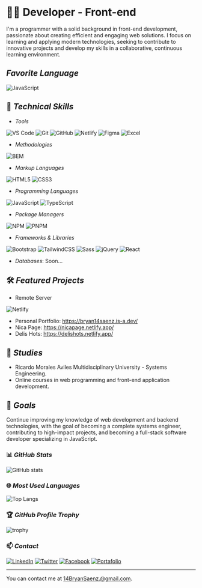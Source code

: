 # 👨‍💻 Developer - Front-end
I'm a programmer with a solid background in front-end development, passionate about creating efficient and engaging web solutions. 
I focus on learning and applying modern technologies, seeking to contribute to innovative projects and develop my skills in a collaborative, continuous learning environment. 

## *Favorite Language*
![JavaScript](https://img.shields.io/badge/JavaScript-F7DF1E?style=for-the-badge&logo=javascript&logoColor=black)

## 💼 *Technical Skills*
- *Tools*

![VS Code](https://img.shields.io/badge/VS%20Code-007ACC?style=for-the-badge&logo=visual-studio-code&logoColor=white)
![Git](https://img.shields.io/badge/Git-F05032?style=for-the-badge&logo=git&logoColor=white)
![GitHub](https://img.shields.io/badge/GitHub-181717?style=for-the-badge&logo=github&logoColor=white)
![Netlify](https://img.shields.io/badge/Netlify-%2300C7B7.svg?style=for-the-badge&logo=Netlify&logoColor=white)
![Figma](https://img.shields.io/badge/Figma-0D0D0D?style=for-the-badge&logo=figma)
![Excel](https://img.shields.io/badge/Excel-217346?style=for-the-badge&logo=microsoft)

- *Methodologies*

![BEM](https://img.shields.io/badge/BEM-007ACC?style=for-the-badge&logo=css3&logoColor=white)

- *Markup Languages*

![HTML5](https://img.shields.io/badge/HTML5-E34F26?style=for-the-badge&logo=html5&logoColor=white)
![CSS3](https://img.shields.io/badge/CSS3-1572B6?style=for-the-badge&logo=css3&logoColor=white)

- *Programming Languages*

![JavaScript](https://img.shields.io/badge/JavaScript-F7DF1E?style=for-the-badge&logo=javascript&logoColor=black)
![TypeScript](https://img.shields.io/badge/TypeScript-007ACC?style=for-the-badge&logo=typescript&logoColor=white)

- *Package Managers*

![NPM](https://img.shields.io/badge/NPM-339933?style=for-the-badge&logo=node.js&logoColor=white)
![PNPM](https://img.shields.io/badge/PNPM-339933?style=for-the-badge&logo=node.js&logoColor=white)

- *Frameworks & Libraries*

![Bootstrap](https://img.shields.io/badge/Bootstrap-7952B3?style=for-the-badge&logo=bootstrap&logoColor=white)
![TailwindCSS](https://img.shields.io/badge/TailwindCSS-0EA5E9?style=for-the-badge&logo=tailwindcss&logoColor=white)
![Sass](https://img.shields.io/badge/Sass-CC6699?style=for-the-badge&logo=sass&logoColor=white)
![jQuery](https://img.shields.io/badge/jQuery-0769AD?style=for-the-badge&logo=jquery&logoColor=white)
![React](https://img.shields.io/badge/React-61DAFB?style=for-the-badge&logo=react&logoColor=white)

- *Databases*: Soon...

## 🛠️ *Featured Projects*
- Remote Server

![Netlify](https://img.shields.io/badge/Netlify-00C7B7?style=for-the-badge&logo=netlify&logoColor=white)

- Personal Portfolio: https://bryan14saenz.is-a.dev/
- Nica Page: https://nicapage.netlify.app/
- Delis Hots: https://delishots.netlify.app/

## 🏫 *Studies*
- Ricardo Morales Aviles Multidisciplinary University - Systems Engineering.
- Online courses in web programming and front-end application development.

## 🌱 *Goals*
Continue improving my knowledge of web development and backend technologies, with the goal of becoming a complete systems engineer, contributing to high-impact projects, and becoming a full-stack software developer specializing in JavaScript.

### 📊 *GitHub Stats*
![GitHub stats](https://github-readme-stats.vercel.app/api?username=Bryan14Saenz&show_icons=true&theme=onedark)

### 🌐 *Most Used Languages*
![Top Langs](https://github-readme-stats.vercel.app/api/top-langs/?username=Bryan14Saenz&layout=compact&theme=onedark)

### 🏆 *GitHub Profile Trophy*
![trophy](https://github-profile-trophy.vercel.app/?username=Bryan14Saenz&theme=onedark)

### 📫 *Contact*
[![LinkedIn](https://img.shields.io/badge/LinkedIn-0077B5?style=for-the-badge&logo=linkedin&logoColor=white)](https://www.linkedin.com/in/14bryansaenz/)
[![Twitter](https://img.shields.io/badge/Twitter-1DA1F2?style=for-the-badge&logo=twitter&logoColor=white)](https://twitter.com/14bryansaenz)
[![Facebook](https://img.shields.io/badge/Facebook-1877F2?style=for-the-badge&logo=facebook&logoColor=white)](https://www.facebook.com/14BryanSaenz)
[![Portafolio](https://img.shields.io/badge/Portafolio-000000?style=for-the-badge&logo=google-chrome&logoColor=white)](https://bryan14saenz.is-a.dev/)

---
You can contact me at 14BryanSaenz.@gmail.com.
